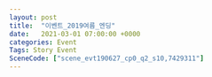 ```yaml
---
layout: post
title:  "이벤트_2019여름_엔딩"
date:   2021-03-01 07:00:00 +0000
categories: Event
Tags: Story Event
SceneCode: ["scene_evt190627_cp0_q2_s10,7429311"]
---
```

